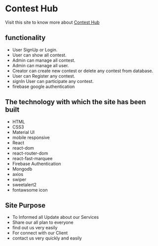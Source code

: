 # Contest Hub

Visit this site to know more about [Contest Hub](https://amazing-travesseiro-72ac72.netlify.app)


## functionality
- User SignUp or Login.
- User can show all contest.
- Admin can manage all contest.
- Admin can manage all user.
- Creator can create new contest or delete any contest from database.
- User can Register any contest.
- signIn User can participate any contest.
- firebase google authentication

## The technology with which the site has been built
- HTML
- CSS3
- Material UI
- mobile responsive
- React
- react-dom
- react-router-dom
- react-fast-marquee
- Firebase Authentication
- Mongodb
- axios
- swiper
- sweetalert2
- fontawsome icon


## Site Purpose
- To Informed all Update about our Services
- Share our all plan to everyone
- find out us very easily
- For connect with our Client
- contact us very quickly and easily